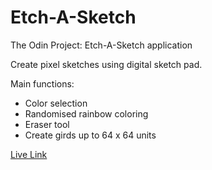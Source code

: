 # Etch-A-Sketch
The Odin Project: Etch-A-Sketch application

Create pixel sketches using digital sketch pad.

Main functions:
- Color selection
- Randomised rainbow coloring
- Eraser tool
- Create girds up to 64 x 64 units

[Live Link](https://nthomasvan.github.io/Etch-A-Sketch/)
